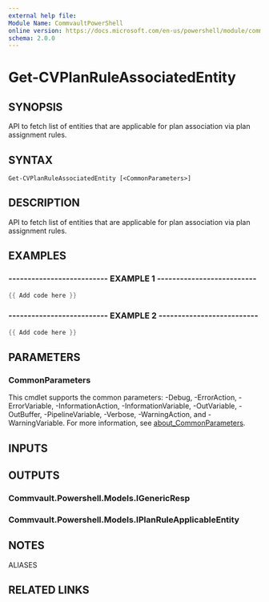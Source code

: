 ```yaml
---
external help file:
Module Name: CommvaultPowerShell
online version: https://docs.microsoft.com/en-us/powershell/module/commvaultpowershell/get-cvplanruleassociatedentity
schema: 2.0.0
---
```


# Get-CVPlanRuleAssociatedEntity

## SYNOPSIS
API to fetch list of entities that are applicable for plan association via plan assignment rules.

## SYNTAX

```
Get-CVPlanRuleAssociatedEntity [<CommonParameters>]
```

## DESCRIPTION
API to fetch list of entities that are applicable for plan association via plan assignment rules.

## EXAMPLES

### -------------------------- EXAMPLE 1 --------------------------
```powershell
{{ Add code here }}
```



### -------------------------- EXAMPLE 2 --------------------------
```powershell
{{ Add code here }}
```



## PARAMETERS

### CommonParameters
This cmdlet supports the common parameters: -Debug, -ErrorAction, -ErrorVariable, -InformationAction, -InformationVariable, -OutVariable, -OutBuffer, -PipelineVariable, -Verbose, -WarningAction, and -WarningVariable. For more information, see [about_CommonParameters](http://go.microsoft.com/fwlink/?LinkID=113216).

## INPUTS

## OUTPUTS

### Commvault.Powershell.Models.IGenericResp

### Commvault.Powershell.Models.IPlanRuleApplicableEntity

## NOTES

ALIASES

## RELATED LINKS

